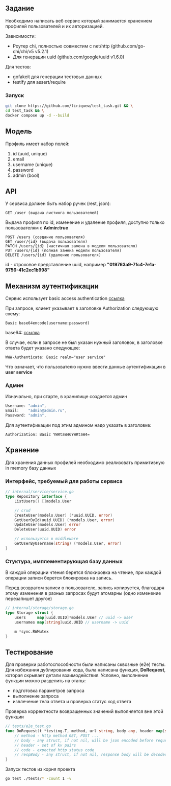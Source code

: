 ## Задание
Необходимо написать веб сервис который занимается хранением профилей пользователей и их авторизацией.

Зависимости:
  - Роутер chi, полностью совместим с net/http (github.com/go-chi/chi/v5 v5.2.1)
  - Для генерации uuid (github.com/google/uuid v1.6.0)

Для тестов:
  - gofakeit для генерации тестовых данных
  - testify для assert/require

### Запуск

```bash
git clone https://github.com/liriquew/test_task.git && \
cd test_task && \
docker compose up -d --build
```

## Модель
Профиль имеет набор полей:
1. id (uuid, unique)
2. email
3. username (unique)
4. password
5. admin (bool)

## API
У сервиса должeн быть набор ручек (rest, json):
```
GET /user (выдача листинга пользователей)
```

Выдача профиля по id, изменение и удаление профиля, доступно только пользователям с **Admin:true**
```
POST /users (создание пользователя)
GET /user/{id} (выдача пользователя)
PATCH /users/{id} (частичная замена в модели пользователя)
PUT /users/{id} (полная замена модели пользователя)
DELETE /users/{id} (удаление пользователя)
```
id - строковое представление uuid, например **"019763a9-7fc4-7e1a-9756-41c2ec1b998"**

## Механизм аутентификации
Сeрвис использует basic access authentication [ссылка](https://en.wikipedia.org/wiki/Basic_access_authentication)

При запросе, клиент указывает в заголовке Authorization следующую схему:
```
Basic base64encode(username:password)
```

base64: [ссылка](https://www.base64encode.org/)

В случае, если в запросе не был указан нужный заголовок, в заголовке ответа будет указано следующее:
```
WWW-Authenticate: Basic realm="user service"
```
Что означает, что пользователю нужно ввести данные аутентификации в **user service**

### Админ
Изначально, при старте, в хранилище создается админ
```go
Username: "admin",
Email:    "admin@admin.ru",
Password: "admin",
```

Для аутентификации под этим админом надо указать в заголовке:
```
Authorization: Basic YWRtaW46YWRtaW4=
```

## Хранение
Для хранения данных профилей необходимо реализовать примитивную in memory базу данных

### Интерфейс, требуемый для работы сервиса

```go
// internal/service/service.go
type Repository interface {
	ListUsers() []models.User

	// crud
	CreateUser(models.User) (*uuid.UUID, error)
	GetUserById(uuid.UUID) (*models.User, error)
	UpdateUser(models.User) error
	DeleteUser(uuid.UUID) error

	// используется в middleware
	GetUserByUsername(string) (*models.User, error)
}
```

### Стуктура, имплементирующая базу данных

В каждой операции чтения берется блокировка на чтение, при каждой операции записи берется блокировка на запись.

Перед возвратом записи о пользователе, запись копируется, благодаря этому изменения в разных запросах будут атомарны (одно изменение перезапишет другое)
```go
// internal/storage/storage.go
type Storage struct {
	users     map[uuid.UUID]*models.User // uuid -> user
	usernames map[string]uuid.UUID // username -> uuid

	m *sync.RWMutex
}
```

## Тестирование
Для проверки работоспособности были написаны сквозные (e2e) тесты. Для избежания дублирования кода, была написана функция, **DoRequest**, которая скрывает детали взаимодействия. Условно, выполнение функции можно разделить на этапы:

- подготовка параметров запроса
- выполнение запроса
- извлечение тела ответа и проверка статус код ответа

Проверка корректности возвращенных значений выполняется вне этой функции

```go
// tests/e2e_test.go
func DoRequest(t *testing.T, method, url string, body any, header map[string]string, code int, respBody any) {
	// method - http method GET, POST ...
	// body - any struct, if not nil, will be json encoded before request
	// header - set of kv pairs
	// code - expected http status code
	// respBody - any struct, if not nil, response body will be decoded into it
}
```

Запуск тестов из корня проекта
```bash
go test ./tests/* -count 1 -v
```
